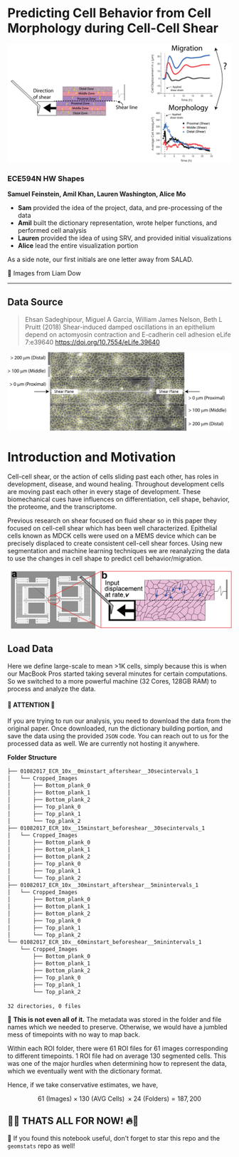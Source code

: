 # Predicting Cell Behavior from Cell Morphology during Cell-Cell Shear

![](figs/Graphical_Abstract_V1@4x.png)

### ECE594N HW Shapes 

__Samuel Feinstein, Amil Khan, Lauren Washington, Alice Mo__

- __Sam__ provided the idea of the project, data, and pre-processing of the data
- __Amil__ built the dictionary representation, wrote helper functions, and performed cell analysis
- __Lauren__ provided the idea of using SRV, and provided initial visualizations
- __Alice__ lead the entire visualization portion

As a side note, our first initials are one letter away from SALAD.

📸 Images from Liam Dow

---

## Data Source

> Ehsan Sadeghipour, Miguel A Garcia, William James Nelson, Beth L Pruitt (2018) Shear-induced damped oscillations in an epithelium depend on actomyosin contraction and E-cadherin cell adhesion eLife 7:e39640 https://doi.org/10.7554/eLife.39640

![](figs/Cropped_Regions@4x.png)

# Introduction and Motivation

Cell-cell shear, or the action of cells sliding past each other, has roles in development, disease, and wound healing. Throughout development cells are moving past each other in every stage of development. These biomechanical cues have influences on differentiation, cell shape, behavior, the proteome, and the transcriptome. 

Previous research on shear focused on fluid shear so in this paper they focused on cell-cell shear which has been well characterized. Epithelial cells known as MDCK cells were used on a MEMS device which can be precisely displaced to create consistent cell-cell shear forces. Using new segmentation and machine learning techniques we are reanalyzing the data to use the changes in cell shape to predict cell behavior/migration.

![](figs/Shear_schematic@4x.png)


## Load Data

Here we define large-scale to mean >1K cells, simply because this is when our MacBook Pros started taking several minutes for certain computations. So we switched to a more powerful machine (32 Cores, 128GB RAM) to process and analyze the data. 

#### 🚨 ATTENTION 🚨
If you are trying to run our analysis, you need to download the data from the original paper. Once downloaded, run the dictionary building portion, and save the data using the provided `JSON` code. You can reach out to us for the processed data as well. We are currently not hosting it anywhere. 

__Folder Structure__

```
├── 01082017_ECR_10x__0minstart_aftershear__30secintervals_1
│   └── Cropped_Images
│       ├── Bottom_plank_0
│       ├── Bottom_plank_1
│       ├── Bottom_plank_2
│       ├── Top_plank_0
│       ├── Top_plank_1
│       └── Top_plank_2
├── 01082017_ECR_10x__15minstart_beforeshear__30secintervals_1
│   └── Cropped_Images
│       ├── Bottom_plank_0
│       ├── Bottom_plank_1
│       ├── Bottom_plank_2
│       ├── Top_plank_0
│       ├── Top_plank_1
│       └── Top_plank_2
├── 01082017_ECR_10x__30minstart_aftershear__5minintervals_1
│   └── Cropped_Images
│       ├── Bottom_plank_0
│       ├── Bottom_plank_1
│       ├── Bottom_plank_2
│       ├── Top_plank_0
│       ├── Top_plank_1
│       └── Top_plank_2
└── 01082017_ECR_10x__60minstart_beforeshear__5minintervals_1
    └── Cropped_Images
        ├── Bottom_plank_0
        ├── Bottom_plank_1
        ├── Bottom_plank_2
        ├── Top_plank_0
        ├── Top_plank_1
        └── Top_plank_2

32 directories, 0 files
```

🚨 __This is not even all of it.__ The metadata was stored in the folder and file names which we needed to preserve. Otherwise, we would have a jumbled mess of timepoints with no way to map back. 

Within each ROI folder, there were 61 ROI files for 61 images corresponding to different timepoints. 1 ROI file had on average 130 segmented cells. This was one of the major hurdles when determining how to represent the data, which we eventually went with the dictionary format.

Hence, if we take conservative estimates, we have, 

$$61 \text{ (Images)} \times 130 \text{ (AVG Cells) } \times 24 \text{ (Folders)} = 187,200$$


## 🤖🔥 THATS ALL FOR NOW! 🔥🤖

🚀 If you found this notebook useful, don't forget to star this repo and the `geomstats` repo as well! 
